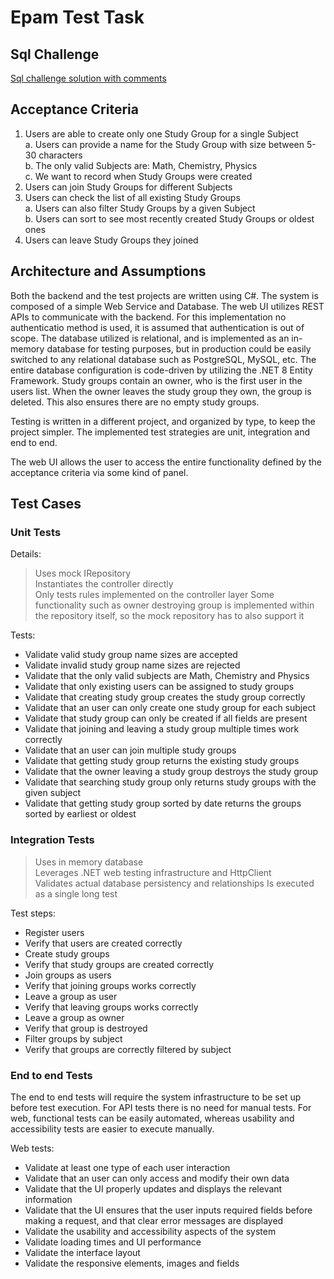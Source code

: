 # Epam Test Task

## Sql Challenge
[Sql challenge solution with comments](./school-user-query.sql)

## Acceptance Criteria

1. Users are able to create only one Study Group for a single Subject  
    a. Users can provide a name for the Study Group with size between 5-30 characters  
    b. The only valid Subjects are: Math, Chemistry, Physics  
    c. We want to record when Study Groups were created  
2. Users can join Study Groups for different Subjects  
3. Users can check the list of all existing Study Groups  
    a. Users can also filter Study Groups by a given Subject  
    b. Users can sort to see most recently created Study Groups or oldest ones  
4. Users can leave Study Groups they joined  

## Architecture and Assumptions

Both the backend and the test projects are written using C#.
The system is composed of a simple Web Service and Database.
The web UI utilizes REST APIs to communicate with the backend.
For this implementation no authenticatio method is used, it is assumed that authentication is out of scope.
The database utilized is relational, and is implemented as an in-memory database for testing purposes, but in production could be easily switched to any relational database such as PostgreSQL, MySQL, etc.
The entire database configuration is code-driven by utilizing the .NET 8 Entity Framework.
Study groups contain an owner, who is the first user in the users list. When the owner leaves the study group they own, the group is deleted. This also ensures there are no empty study groups.

Testing is written in a different project, and organized by type, to keep the project simpler.
The implemented test strategies are unit, integration and end to end.

The web UI allows the user to access the entire functionality defined by the acceptance criteria via some kind of panel.

## Test Cases

### Unit Tests

Details:
> Uses mock IRepository  
> Instantiates the controller directly  
> Only tests rules implemented on the controller layer
> Some functionality such as owner destroying group is implemented within the repository itself, so the mock repository has to also support it

Tests:

* Validate valid study group name sizes are accepted
* Validate invalid study group name sizes are rejected
* Validate that the only valid subjects are Math, Chemistry and Physics
* Validate that only existing users can be assigned to study groups
* Validate that creating study group creates the study group correctly
* Validate that an user can only create one study group for each subject
* Validate that study group can only be created if all fields are present
* Validate that joining and leaving a study group multiple times work correctly
* Validate that an user can join multiple study groups
* Validate that getting study group returns the existing study groups
* Validate that the owner leaving a study group destroys the study group
* Validate that searching study group only returns study groups with the given subject
* Validate that getting study group sorted by date returns the groups sorted by earliest or oldest

### Integration Tests

> Uses in memory database  
> Leverages .NET web testing infrastructure and HttpClient  
> Validates actual database persistency and relationships
> Is executed as a single long test

Test steps:

* Register users
* Verify that users are created correctly
* Create study groups
* Verify that study groups are created correctly
* Join groups as users
* Verify that joining groups works correctly
* Leave a group as user
* Verify that leaving groups works correctly
* Leave a group as owner
* Verify that group is destroyed
* Filter groups by subject
* Verify that groups are correctly filtered by subject

### End to end Tests

The end to end tests will require the system infrastructure to be set up before test execution.
For API tests there is no need for manual tests.
For web, functional tests can be easily automated, whereas usability and accessibility tests are easier to execute manually.

Web tests:

* Validate at least one type of each user interaction
* Validate that an user can only access and modify their own data
* Validate that the UI properly updates and displays the relevant information
* Validate that the UI ensures that the user inputs required fields before making a request, and that clear error messages are displayed
* Validate the usability and accessibility aspects of the system
* Validate loading times and UI performance
* Validate the interface layout
* Validate the responsive elements, images and fields

